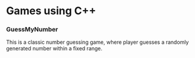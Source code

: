 # Games using C++

### GuessMyNumber
This is a classic number guessing game, where player guesses a randomly generated number within a fixed range.
